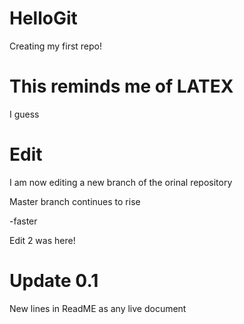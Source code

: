 # HelloGit

Creating my first repo!

# This reminds me of LATEX

I guess

# Edit 

I am now editing a new branch of the orinal repository

Master branch continues to rise

-faster

Edit 2 was here!

# Update 0.1

New lines in ReadME as any live document
